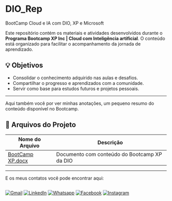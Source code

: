 # DIO_Rep
BootCamp Cloud e IA com DIO, XP e Microsoft

Este repositório contém os materiais e atividades desenvolvidos durante o **Programa Bootcamp XP Inc | Cloud com Inteligência artificial**. O conteúdo está organizado para facilitar o acompanhamento da jornada de aprendizado.

## 💡 Objetivos

- Consolidar o conhecimento adquirido nas aulas e desafios.
- Compartilhar o progresso e aprendizados com a comunidade.
- Servir como base para estudos futuros e projetos pessoais.

---

Aqui também você por ver minhas anotações, um pequeno resumo do conteúdo disponível no Bootcamp.
## 📁 Arquivos do Projeto

| Nome do Arquivo        | Descrição                                 |
|------------------------|-------------------------------------------|
| [BootCamp XP.docx](https://github.com/maraamaral/DIO_Rep/blob/main/BootCamp%20XP.docx) | Documento com conteúdo do Bootcamp XP da DIO |

---

E os meus contatos você pode encontrar aqui:
##
[![Gmail](https://img.shields.io/badge/-Gmail-FF0000?style=flat-square&labelColor=FF0000&logo=gmail&logoColor=white)](mailto:maradoamaralesilva@gmail.com)
[![LinkedIn](https://img.shields.io/badge/-Linkedin-0e76a8?style=flat-square&logo=Linkedin&logoColor=white)](https://www.linkedin.com/in/mara-amaral-304669310)
[![Whatsapp](https://img.shields.io/badge/-WhatsApp-25d366?style=flat-square&labelColor=25d366&logo=whatsapp&logoColor=white)](https://wa.me/5549999767928)
[![Facebook](https://img.shields.io/badge/-Facebook-3b5998?style=flat-square&labelColor=3b5998&logo=facebook&logoColor=white)](https://www.facebook.com/mara.amaral.3538039)
[![Instagram](https://img.shields.io/badge/-Instagram-DF0174?style=flat-square&labelColor=DF0174&logo=instagram&logoColor=white)](https://www.instagram.com/isto.eh.mara/)
